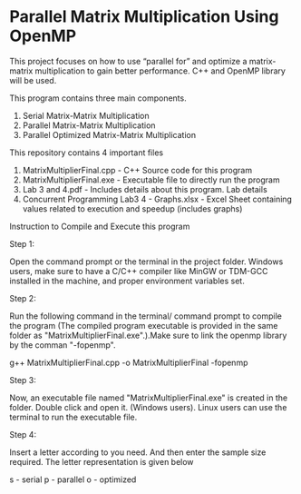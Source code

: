 # Parallel Matrix Multiplication Using OpenMP
This project focuses on how to use “parallel for” and optimize a matrix-matrix multiplication to gain better performance. C++ and OpenMP library will be used.

This program contains three main components.

1) Serial Matrix-Matrix Multiplication
2) Parallel Matrix-Matrix Multiplication
3) Parallel Optimized Matrix-Matrix Multiplication

This repository contains 4 important files

1)	MatrixMultiplierFinal.cpp	-	C++ Source code for this program
2)	MatrixMultiplierFinal.exe	-	Executable file to directly run the program
3)	Lab 3 and 4.pdf				-	Includes details about this program. Lab details
4)	Concurrent Programming Lab3 4 - Graphs.xlsx 	-	Excel Sheet containing values related to execution and speedup (includes graphs)

Instruction to Compile and Execute this program

Step 1:

Open the command prompt or the terminal in the project folder. Windows users, make sure to have a C/C++ compiler like MinGW or TDM-GCC installed in the machine, and proper environment variables set.

Step 2:

Run the following command in the terminal/ command prompt to compile the program (The compiled program executable is provided in the same folder as "MatrixMultiplierFinal.exe".).Make sure to link the openmp library by the comman "-fopenmp".

g++ MatrixMultiplierFinal.cpp -o MatrixMultiplierFinal -fopenmp

Step 3:

Now, an executable file named "MatrixMultiplierFinal.exe" is created in the folder. Double click and open it. (Windows users).
Linux users can use the terminal to run the executable file.

Step 4:

Insert a letter according to you need. And then enter the sample size required. The letter representation is given below

s - serial
p - parallel
o - optimized

